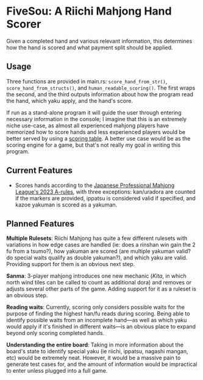 # FiveSou: A Riichi Mahjong Hand Scorer

Given a completed hand and various relevant information, this determines how the hand is scored and what payment split should be applied.

## Usage

Three functions are provided in main.rs: `score_hand_from_str()`, `score_hand_from_structs()`, and `human_readable_scoring()`. The first wraps the second, and the third outputs information about how the program read the hand, which yaku apply, and the hand's score.

If run as a stand-alone program it will guide the user through entering necessary information in the console; I imagine that this is an extremely niche use-case, as almost all experienced mahjong players have memorized how to score hands and less experienced players would be better served by using a [scoring table](https://riichi.wiki/Scoring_table). A better use case would be as the scoring engine for a game, but that's not really my goal in writing this program.

## Current Features

- Scores hands according to the [Japanese Professional Mahjong League's 2023 A-rules](https://cloudymahjong.com/wp-content/uploads/2023/12/JPML-A-rules-2023.pdf), with three exceptions: kan/uradora are counted if the markers are provided, ippatsu is considered valid if specified, and kazoe yakuman is scored as a yakuman.

## Planned Features

**Multiple Rulesets**: Riichi Mahjong has quite a few different rulesets with variations in how edge cases are handled (ie: does a rinshan win gain the 2 fu from a tsumo?), how yakuman are scored (are multiple yakuman valid? do special waits qualify as double yakuman?), and which yaku are valid. Providing support for them is an obvious next step.

**Sanma**: 3-player mahjong introduces one new mechanic (*Kita*, in which north wind tiles can be called to count as additional dora) and removes or adjusts several other parts of the game. Adding support for it as a ruleset is an obvious step.

**Reading waits**: Currently, scoring only considers possible waits for the purpose of finding the highest han/fu reads during scoring. Being able to identify possible waits from an incomplete hand—as well as which yaku would apply if it's finished in different waits—is an obvious place to expand beyond only scoring completed hands.

**Understanding the entire board**: Taking in more information about the board's state to identify special yaku (ie riichi, ippatsu, nagashi mangan, etc) would be extremely neat. However, it would be a massive pain to generate test cases for, and the amount of information would be impractical to enter unless plugged into a full game.